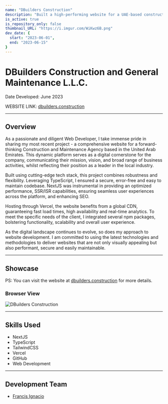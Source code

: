 ```yaml
---
name: "DBuilders Construction"
description: "Built a high-performing website for a UAE-based construction agency."
is_active: true
is_repository_only: false
thumbnail_URL: "https://i.imgur.com/WiKwz6B.png"
dev_date: {
  start: "2023-06-01",
  end: "2023-06-15"
}
---
```

# DBuilders Construction and General Maintenance L.L.C.

Date Developed: June 2023

WEBSITE LINK: [dbuilders.construction](https://dbuilders.construction/)

---

## Overview

As a passionate and diligent Web Developer, I take immense pride in sharing my most recent project - a comprehensive website for a forward-thinking Construction and Maintenance Agency based in the United Arab Emirates. This dynamic platform serves as a digital cornerstone for the company, communicating their mission, vision, and broad range of business activities, whilst reflecting their position as a leader in the local industry.

Built using cutting-edge tech stack, this project combines robustness and flexibility. Leveraging TypeScript, I ensured a secure, error-free and easy to maintain codebase. NextJS was instrumental in providing an optimized performance, SSR/ISR capabilities, ensuring seamless user experiences across the platform, and enhancing SEO.

Hosting through Vercel, the website benefits from a global CDN, guaranteeing fast load times, high availability and real-time analytics. To meet the specific needs of the client, I integrated several npm packages, bolstering functionality, scalability and overall user experience.

As the digital landscape continues to evolve, so does my approach to website development. I am committed to using the latest technologies and methodologies to deliver websites that are not only visually appealing but also performant, secure and easily maintainable.

---

## Showcase

PS: You can visit the website at [dbuilders.construction](https://dbuilders.construction/) for more details.

### Browser View

![DBuilders Construction](https://i.imgur.com/WiKwz6B.png)

---

## Skills Used

- NextJS
- TypeScript
- TailwindCSS
- Vercel
- GitHub
- Web Development

---

## Development Team

- [Francis Ignacio](https://www.linkedin.com/in/noeyislearning/)
